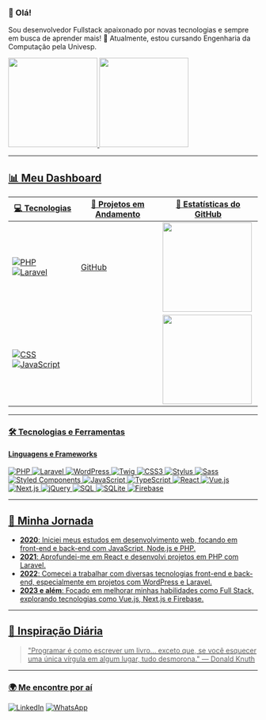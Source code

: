 ### 👋 Olá!
Sou desenvolvedor Fullstack apaixonado por novas tecnologias e sempre em busca de aprender mais! 🚀 Atualmente, estou cursando Engenharia da Computação pela Univesp.

<div>
<a href="https://github.com/samuel-sabinodasilva1303">
<img loading="lazy" height="180em" src="https://github-readme-stats.vercel.app/api/top-langs/?username=samuel-sabinodasilva1303&layout=compact&langs_count=7&theme=dracula"/>
<img loading="lazy" height="180em" src="https://github-readme-stats.vercel.app/api?username=samuel-sabinodasilva1303&show_icons=true&theme=dracula&include_all_commits=true&count_private=true"/>
</div>

---

## 📊 Meu Dashboard

| 💻 Tecnologias    | 🚀 Projetos em Andamento   | 🎯 Estatísticas do GitHub    |
|------------------ |---------------------------|-----------------------------|
| ![PHP](https://img.shields.io/badge/-PHP-777BB4?style=flat&logo=php&logoColor=white) ![Laravel](https://img.shields.io/badge/-Laravel-FF2D20?style=flat&logo=laravel&logoColor=white) | [GitHub](https://github.com/samuel-sabinodasilva1303) | <img height="180em" src="https://github-readme-stats.vercel.app/api?username=samuel-sabinodasilva1303&show_icons=true&theme=dracula&include_all_commits=true&count_private=true"/> |
| ![CSS](https://img.shields.io/badge/-CSS3-1572B6?style=flat&logo=css3&logoColor=white) ![JavaScript](https://img.shields.io/badge/-JavaScript-F7DF1E?style=flat&logo=javascript&logoColor=black) | | <img height="180em" src="https://github-readme-stats.vercel.app/api/top-langs/?username=samuel-sabinodasilva1303&layout=compact&langs_count=7&theme=dracula"/> |

---

### 🛠 Tecnologias e Ferramentas

#### Linguagens e Frameworks
![PHP](https://img.shields.io/badge/-PHP-777BB4?style=flat&logo=php&logoColor=white)
![Laravel](https://img.shields.io/badge/-Laravel-FF2D20?style=flat&logo=laravel&logoColor=white)
![WordPress](https://img.shields.io/badge/-WordPress-21759B?style=flat&logo=wordpress&logoColor=white)
![Twig](https://img.shields.io/badge/-Twig-339933?style=flat&logo=twig&logoColor=white)
![CSS3](https://img.shields.io/badge/-CSS3-1572B6?style=flat&logo=css3&logoColor=white)
![Stylus](https://img.shields.io/badge/-Stylus-333333?style=flat&logo=stylus&logoColor=white)
![Sass](https://img.shields.io/badge/-Sass-CC6699?style=flat&logo=sass&logoColor=white)
![Styled Components](https://img.shields.io/badge/-Styled--Components-db7093?style=flat&logo=styled-components&logoColor=white)
![JavaScript](https://img.shields.io/badge/-JavaScript-F7DF1E?style=flat&logo=javascript&logoColor=black)
![TypeScript](https://img.shields.io/badge/-TypeScript-007ACC?style=flat&logo=typescript&logoColor=white)
![React](https://img.shields.io/badge/-React-61DAFB?style=flat&logo=react&logoColor=black)
![Vue.js](https://img.shields.io/badge/-Vue.js-4FC08D?style=flat&logo=vue.js&logoColor=white)
![Next.js](https://img.shields.io/badge/-Next.js-000000?style=flat&logo=next.js&logoColor=white)
![jQuery](https://img.shields.io/badge/-jQuery-0769AD?style=flat&logo=jquery&logoColor=white)
![SQL](https://img.shields.io/badge/-SQL-003B57?style=flat&logo=sql&logoColor=white)
![SQLite](https://img.shields.io/badge/-SQLite-003B57?style=flat&logo=sqlite&logoColor=white)
![Firebase](https://img.shields.io/badge/-Firebase-FFCA28?style=flat&logo=firebase&logoColor=black)

---

## 🚀 Minha Jornada

- **2020**: Iniciei meus estudos em desenvolvimento web, focando em front-end e back-end com JavaScript, Node.js e PHP.
- **2021**: Aprofundei-me em React e desenvolvi projetos em PHP com Laravel.
- **2022**: Comecei a trabalhar com diversas tecnologias front-end e back-end, especialmente em projetos com WordPress e Laravel.
- **2023 e além**: Focado em melhorar minhas habilidades como Full Stack, explorando tecnologias como Vue.js, Next.js e Firebase.

---

## 🎯 Inspiração Diária
> "Programar é como escrever um livro... exceto que, se você esquecer uma única vírgula em algum lugar, tudo desmorona." — Donald Knuth

---

### 🌍 Me encontre por aí
[![LinkedIn](https://img.shields.io/badge/-LinkedIn-0077B5?style=flat&logo=linkedin&logoColor=white)](https://www.linkedin.com/in/seu-usuario)
[![WhatsApp](https://img.shields.io/badge/WhatsApp-25D366?style=flat&logo=whatsapp&logoColor=white)](https://wa.me/seunumerodetelefone)
